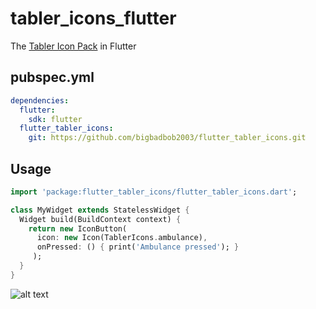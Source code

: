 # tabler_icons_flutter

The [Tabler Icon Pack](https://github.com/tabler/tabler-icons) in Flutter

## pubspec.yml
```yml
dependencies:
  flutter:
    sdk: flutter
  flutter_tabler_icons:
    git: https://github.com/bigbadbob2003/flutter_tabler_icons.git
```

## Usage
```Dart
import 'package:flutter_tabler_icons/flutter_tabler_icons.dart';

class MyWidget extends StatelessWidget {
  Widget build(BuildContext context) {
    return new IconButton(
      icon: new Icon(TablerIcons.ambulance),
      onPressed: () { print('Ambulance pressed'); }
     );
  }
}
```
![alt text](https://github.com/bigbadbob2003/flutter_tabler_icons/raw/master/.github/screenshot.png)
